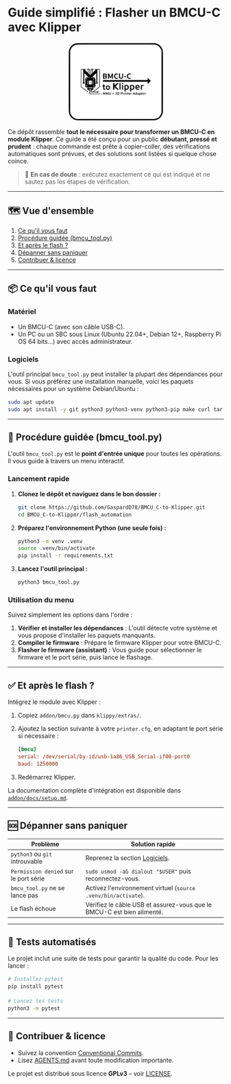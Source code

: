 # Guide simplifié : Flasher un BMCU-C avec Klipper

<p align="center">
  <img src="assets/bmcu_logo.svg" alt="Logo BMCU-C to Klipper" width="220" />
</p>

Ce dépôt rassemble **tout le nécessaire pour transformer un BMCU-C en module Klipper**. Ce guide a été conçu pour un public **débutant, pressé et prudent** : chaque commande est prête à copier-coller, des vérifications automatiques sont prévues, et des solutions sont listées si quelque chose coince.

> 🛟 **En cas de doute** : exécutez exactement ce qui est indiqué et ne sautez pas les étapes de vérification.

---

## 🗺️ Vue d'ensemble

1. [Ce qu'il vous faut](#-ce-quil-vous-faut)
2. [Procédure guidée (bmcu_tool.py)](#-procédure-guidée-bmcu_toolpy)
3. [Et après le flash ?](#-et-après-le-flash-)
4. [Dépanner sans paniquer](#-dépanner-sans-paniquer)
5. [Contribuer & licence](#-contribuer--licence)

---

## 📦 Ce qu'il vous faut

### Matériel

- Un BMCU-C (avec son câble USB-C).
- Un PC ou un SBC sous Linux (Ubuntu 22.04+, Debian 12+, Raspberry Pi OS 64 bits...) avec accès administrateur.

### Logiciels

L'outil principal `bmcu_tool.py` peut installer la plupart des dépendances pour vous. Si vous préférez une installation manuelle, voici les paquets nécessaires pour un système Debian/Ubuntu :

```bash
sudo apt update
sudo apt install -y git python3 python3-venv python3-pip make curl tar build-essential sshpass ipmitool
```

---

## 🤖 Procédure guidée (bmcu_tool.py)

L'outil `bmcu_tool.py` est le **point d'entrée unique** pour toutes les opérations. Il vous guide à travers un menu interactif.

### Lancement rapide

1.  **Clonez le dépôt et naviguez dans le bon dossier :**
    ```bash
    git clone https://github.com/GaspardD78/BMCU_C-to-Klipper.git
    cd BMCU_C-to-Klipper/flash_automation
    ```

2.  **Préparez l'environnement Python (une seule fois) :**
    ```bash
    python3 -m venv .venv
    source .venv/bin/activate
    pip install -r requirements.txt
    ```

3.  **Lancez l'outil principal :**
    ```bash
    python3 bmcu_tool.py
    ```

### Utilisation du menu

Suivez simplement les options dans l'ordre :

1.  **Vérifier et installer les dépendances** : L'outil détecte votre système et vous propose d'installer les paquets manquants.
2.  **Compiler le firmware** : Prépare le firmware Klipper pour votre BMCU-C.
3.  **Flasher le firmware (assistant)** : Vous guide pour sélectionner le firmware et le port série, puis lance le flashage.

---

## ✅ Et après le flash ?

Intégrez le module avec Klipper :

1. Copiez `addon/bmcu.py` dans `klippy/extras/`.
2. Ajoutez la section suivante à votre `printer.cfg`, en adaptant le port série si nécessaire :

   ```ini
   [bmcu]
   serial: /dev/serial/by-id/usb-1a86_USB_Serial-if00-port0
   baud: 1250000
   ```

3. Redémarrez Klipper.

La documentation complète d'intégration est disponible dans [`addon/docs/setup.md`](addon/docs/setup.md).

---

## 🆘 Dépanner sans paniquer

| Problème | Solution rapide |
| --- | --- |
| `python3` ou `git` introuvable | Reprenez la section [Logiciels](#-logiciels). |
| `Permission denied` sur le port série | `sudo usmod -aG dialout "$USER"` puis reconnectez-vous. |
| `bmcu_tool.py` ne se lance pas | Activez l'environnement virtuel (`source .venv/bin/activate`). |
| Le flash échoue | Vérifiez le câble USB et assurez-vous que le BMCU-C est bien alimenté. |

---

## 🧪 Tests automatisés

Le projet inclut une suite de tests pour garantir la qualité du code. Pour les lancer :

```bash
# Installez pytest
pip install pytest

# Lancez les tests
python3 -m pytest
```

---

## 🤝 Contribuer & licence

- Suivez la convention [Conventional Commits](https://www.conventionalcommits.org/fr/v1.0.0/).
- Lisez [AGENTS.md](AGENTS.md) avant toute modification importante.

Le projet est distribué sous licence **GPLv3** – voir [LICENSE](LICENSE).
